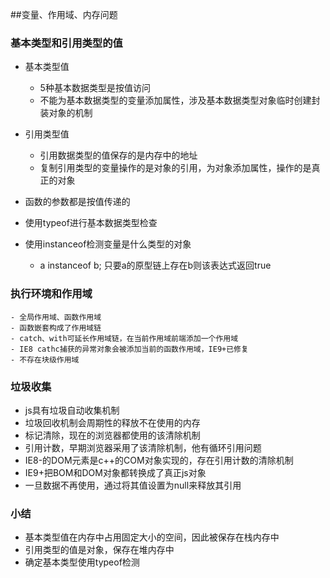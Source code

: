 ##变量、作用域、内存问题

### 基本类型和引用类型的值

- 基本类型值
    - 5种基本数据类型是按值访问
    - 不能为基本数据类型的变量添加属性，涉及基本数据类型对象临时创建封装对象的机制

- 引用类型值
    - 引用数据类型的值保存的是内存中的地址
    - 复制引用类型的变量操作的是对象的引用，为对象添加属性，操作的是真正的对象

- 函数的参数都是按值传递的

- 使用typeof进行基本数据类型检查

- 使用instanceof检测变量是什么类型的对象
    - a  instanceof b; 只要a的原型链上存在b则该表达式返回true

### 执行环境和作用域
    - 全局作用域、函数作用域
    - 函数嵌套构成了作用域链
    - catch、with可延长作用域链，在当前作用域前端添加一个作用域
    - IE8 cathc捕获的异常对象会被添加当前的函数作用域，IE9+已修复
    - 不存在块级作用域

### 垃圾收集

- js具有垃圾自动收集机制
- 垃圾回收机制会周期性的释放不在使用的内存
- 标记清除，现在的浏览器都使用的该清除机制
- 引用计数，早期浏览器采用了该清除机制，他有循环引用问题
- IE8-的DOM元素是c++的COM对象实现的，存在引用计数的清除机制
- IE9+把BOM和DOM对象都转换成了真正js对象
- 一旦数据不再使用，通过将其值设置为null来释放其引用

### 小结

- 基本类型值在内存中占用固定大小的空间，因此被保存在栈内存中
- 引用类型的值是对象，保存在堆内存中
- 确定基本类型使用typeof检测



